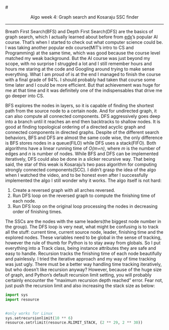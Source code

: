 #<center>Algo week 4: Graph search and Kosaraju SSC finder </center>
***
Breath First Search(BFS) and Depth First Search(DFS) are the basics of graph search, which I actually learned about before from [edx](http://www.edx.org)’s popular AI course. That’s when I started to check out what computer science could be. I was taking another popular edx course(MIT’s intro to CS and Programming) at the same time, which was good because the course level matched my weak background. But the AI course was just beyond my scope, with no surprise I struggled a lot and I still remember hours and hours me staring at the code and Googling around trying to make sense everything. What I am proud of is at the end I managed to finish the course with a final grade of 94%. I should probably had taken that course some time later and I could be more efficient. But that achievement was huge for me at that time and it was definitely one of the indispensables that drive me go deeper into CS.

BFS explores the nodes in layers, so it is capable of finding the shortest path from the source node to a certain node. And for undirected graph, it can also compute all connected components. DFS aggressively goes deep into a branch until it reaches an end then backtracks to shallow nodes. It is good at finding topological ordering of a directed acyclic graph and connected components in directed graphs. Despite of the different search behaviors, BFS and DFS are almost the same code wise, the only difference is BFS stores nodes in a queue(FILO) while DFS uses a stack(FIFO). Both algorithms have a linear running time of *O(m+n)*, where *m* is the number of edges and *n* is number of nodes. While BFS and DFS can be implemented iteratively, DFS could also be done in a slicker recursive way. That being said, the star of this weak is Kosaraju’s two pass algorithm for computing strongly connected components(SCC). I didn’t grasp the idea of the algo when I watched the video, and to be honest even after I successfully implemented the algo I still wonder why it works. The algo itself is not hard:

1. Create a reversed graph with all arches reversed.
2. Run DFS loop on the reversed graph to compute the finishing time of each node.
3. Run DFS loop on the original loop processing the nodes in decreasing order of finishing times.

The SSCs are the nodes with the same leaders(the biggest node number in the group). The DFS loop is very neat, what might be confusing is to track all the stuff: current time, current source node, leader, finishing time and the explored nodes. These variables need to be global in the sense of tracking, however the rule of thumb for Python is to stay away from globals. So I put everything into a Track class, being instance attributes they are safe and easy to handle. Recursion tracks the finishing time of each node beautifully and painlessly. I tried the iterative approach and my way of time tracking was just ugly. There must be a better way handling time tracking iteratively, but who doesn’t like recursion anyway? However, because of the huge size of graph, and Python’s default recursion limit setting, you will probably certainly encounter the “maximum recursion depth reached” error. Fear not, just push the recursion limit and also increasing the stack size as below:

```python
import sys
import resource
 

#only works for Linux
sys.setrecursionlimit(10 ** 6)
resource.setrlimit(resource.RLIMIT_STACK, (2 ** 29, 2 ** 30))
```

